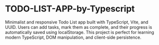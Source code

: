 # TODO-LIST-APP-by-Typescript
 Minimalist and responsive Todo List app built with TypeScript, Vite, and UUID. Users can add tasks, mark them as complete, and their progress is automatically saved using localStorage. This project is perfect for learning modern TypeScript, DOM manipulation, and client-side persistence.
